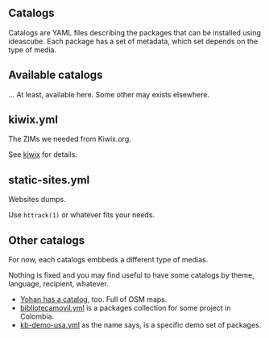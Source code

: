 ## Catalogs

Catalogs are YAML files describing the packages that can be installed using
ideascube. Each package has a set of metadata, which set depends on the type of
media.


## Available catalogs

... At least, available here. Some other may exists elsewhere.


## kiwix.yml

The ZIMs we needed from Kiwix.org.

See [kiwix](kiwix.md) for details.


## static-sites.yml

Websites dumps.

Use `httrack(1)` or whatever fits your needs.


## Other catalogs

For now, each catalogs embbeds a different type of medias.

Nothing is fixed and you may find useful to have some catalogs by theme,
language, recipient, whatever.

* [Yohan has a catalog](http://catalog.yohanboniface.me/catalog.yml), too. Full of OSM maps.
* [bibliotecamovil.yml](../bibliotecamovil.yml) is a packages collection for
some project in Colombia.
* [kb-demo-usa.yml](../kb-demo-usa.yml) as the name says, is a specific demo set of packages.
